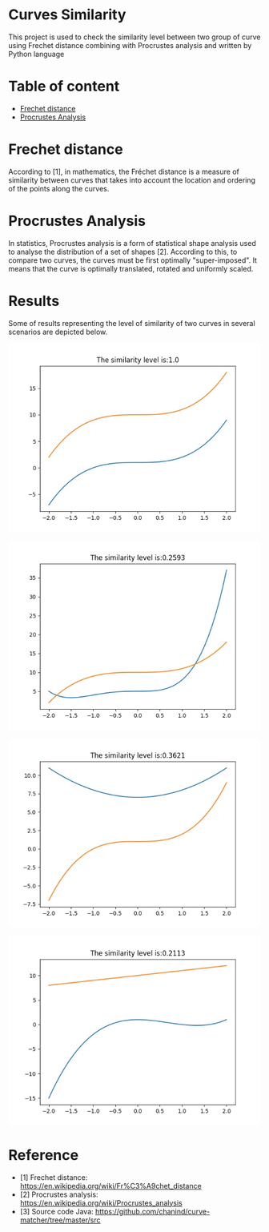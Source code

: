 # **Curves Similarity**
This project is used to check the similarity level between two group of curve using Frechet distance combining with Procrustes analysis and written by Python language

# **Table of content**
- [Frechet distance](#Frechet_distance)  
- [Procrustes Analysis](#Procrustes_Analysis)  

# **Frechet distance**
According to [1], in mathematics, the Fréchet distance is a measure of similarity between curves that takes into account the location and ordering of the points along the curves.

# **Procrustes Analysis**
In statistics, Procrustes analysis is a form of statistical shape analysis used to analyse the distribution of a set of shapes [2]. According to this, to compare two curves, the curves must be first optimally "super-imposed". It means that the curve is optimally translated, rotated and uniformly scaled.

# **Results**
Some of results representing the level of similarity of two curves in several scenarios are depicted below.

![similarity1.jpg](/output/similarity1.jpg?raw=true)

![similarity2.jpg](/output/similarity2.jpg?raw=true)

![similarity3.jpg](/output/similarity3.jpg?raw=true)

![similarity4.jpg](/output/similarity4.jpg?raw=true)

# **Reference**
- [1] Frechet distance: https://en.wikipedia.org/wiki/Fr%C3%A9chet_distance
- [2] Procrustes analysis: https://en.wikipedia.org/wiki/Procrustes_analysis
- [3] Source code Java: https://github.com/chanind/curve-matcher/tree/master/src
